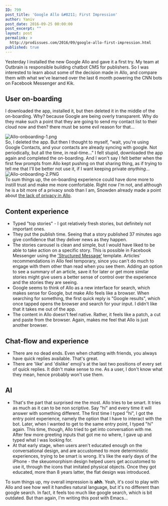 ```yaml
---
ID: 799
post_title: 'Google Allo &#8211; First Impression'
author: Yaniv
post_date: 2016-09-25 00:00:00
post_excerpt: ""
layout: post
permalink: >
  http://prodissues.com/2016/09/google-allo-first-impression.html
published: true
---
```

Yesterday I installed the new Google Allo and gave it a first try. My team at Outbrain is responsible building chatbot CMS for publishers. So I was interested to learn about some of the decision made in Allo, and compare them with what we've learned over the last 6 month powering the CNN bots on Facebook Messenger and Kik.
<div id="outline-container-orgheadline1" class="outline-2">
<h2 id="orgheadline1">User on-boarding</h2>
<div id="text-orgheadline1" class="outline-text-2">

I downloaded the app, installed it, but then deleted it in the middle of the on-boarding. Why? because Google are being overly transparent. Why do they make such a point that they are going to send my contact list to their cloud now and then? there must be some evil reason for that...
<div class="figure">

<img src="http://media.prodissues.com/images/2016/09/Allo-onboarding-1.png" alt="Allo-onboarding-1.png" />

</div>
So, I deleted the app. But then I thought to myself, "wait, you're using Google Contacts, and your contacts are already syncing with google. Not periodically, but all the time, in real-time..." I felt stupid, downloaded the app again and completed the on-boarding. And I won't say I felt better when the first few prompts from Allo kept pushing on that sharing thing, as if trying to tell me that I'll be better not use it, if I want keeping private <i>anything</i>...
<div class="figure">

<img src="http://media.prodissues.com/images/2016/09/Allo-onboarding-2.PNG" alt="Allo-onboarding-2.PNG" />

</div>
To sum things up, the on-boarding experience could have done more to instill trust and make me more comfortable. Right now I'm not, and although he is a bit more of a privacy snob than I am, Snowden already made a point about <a href="http://www.independent.co.uk/life-style/gadgets-and-tech/news/google-allo-should-be-deleted-and-never-used-says-edward-snowden-a7320861.html">the lack of privacy in Allo</a>.

</div>
</div>
<div id="outline-container-orgheadline2" class="outline-2">
<h2 id="orgheadline2">Content experience</h2>
<div id="text-orgheadline2" class="outline-text-2">
<ul class="org-ul">
 	<li>Typed "top stories" - I got relatively fresh stories, but definitely not important ones.</li>
 	<li>They put the publish time. Seeing that a story published 37 minutes ago give confidence that they deliver news as they happen.</li>
 	<li>The stories carousel is clean and simple, but I would have liked to be able to take action on a specific story. This is possible in Facebook Messenger using the <a href="https://developers.facebook.com/docs/messenger-platform/product-overview/conversation#send_messages">'Structured Message'</a> template. Articles' recommendations in Allo feel temporary, since you can't do much to engage with them other than read when you see them. Adding an option to see a summary of an article, save it for later or get more similar stories might give users a better sense of control over the experience and the stories they are seeing.</li>
 	<li>Google seems to think of Allo as a new interface for search, which makes sense for Google, but make Allo feels like a browser. When searching for something, the first quick reply is "Google results", which once tapped opens the browser and search for your input. I didn't like that it takes me out of the app.</li>
 	<li>The content in Allo doesn't feel native. Rather, it feels like a patch, a cut and paste from the browser. Again, makes me feel that Allo is just another browser.</li>
</ul>
</div>
</div>
<div id="outline-container-orgheadline3" class="outline-2">
<h2 id="orgheadline3">Chat-flow and experience</h2>
<div id="text-orgheadline3" class="outline-text-2">
<ul class="org-ul">
 	<li>There are no dead ends. Even when chatting with friends, you always have quick replies available. That's great.</li>
 	<li>There are 'like' and 'dislike' emoji's at the last two positions of every set of quick replies. It didn't make sense to me. As a user, I don't know what they mean, hence probably won't use them.</li>
</ul>
</div>
</div>
<div id="outline-container-orgheadline4" class="outline-2">
<h2 id="orgheadline4">AI</h2>
<div id="text-orgheadline4" class="outline-text-2">
<ul class="org-ul">
 	<li>That's the part that surprised me the most. Allo tries to be smart. It tries as much as it can to be non scriptive. Say "hi" and every time it will answer with something different. The first time I typed "hi", I got the entry point experience, namely the option that I have to interact with the bot. Later, when I wanted to get to the same entry point, I typed "hi" again. This time, though, Allo tried to get into conversation with me. After few more greeting inputs that got me no where, I gave up and typed what I was looking for.</li>
 	<li>At that early stage, when users aren't educated enough on the conversational design, and are accustomed to more deterministic experiences, trying to be smart is wrong. It's like the early days of the iPhone - the skeuomorphism design helped users get accustomed to use it, through the icons that imitated physical objects. Once they got educated, more than 8 years latter, the flat design was introduced.</li>
</ul>
To sum things up, my overall impression is <b>ahh</b>. Yeah, it's cool to play with Allo and see how well it handles natural language, but it's no different than google search. In fact, it feels too much like google search, which is bit outdated. But than again, I'm writing this post with Emacs...

</div>
</div>